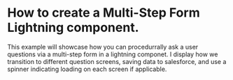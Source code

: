 # How to create a Multi-Step Form Lightning component.
This example will showcase how you can procedurrally ask a user questions via a multi-step form in a lightning componet. 
I display how we transition to different question screens, saving data to salesforce, and use a spinner indicating loading on each screen if applicable.
